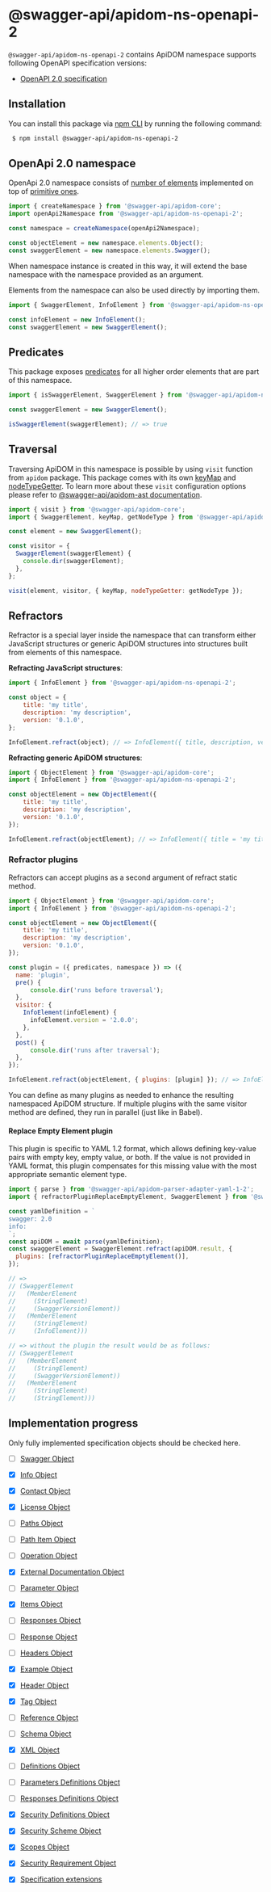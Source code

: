 # @swagger-api/apidom-ns-openapi-2

`@swagger-api/apidom-ns-openapi-2` contains ApiDOM namespace supports following OpenAPI specification versions:

- [OpenAPI 2.0 specification](https://github.com/OAI/OpenAPI-Specification/blob/main/versions/2.0.md)

## Installation

You can install this package via [npm CLI](https://docs.npmjs.com/cli) by running the following command:

```sh
 $ npm install @swagger-api/apidom-ns-openapi-2
```

## OpenApi 2.0 namespace

OpenApi 2.0 namespace consists of [number of elements](https://github.com/swagger-api/apidom/tree/main/packages/apidom-ns-openapi-2/src/elements) implemented on top
of [primitive ones](https://github.com/refractproject/minim/tree/master/lib/primitives).

```js
import { createNamespace } from '@swagger-api/apidom-core';
import openApi2Namespace from '@swagger-api/apidom-ns-openapi-2';

const namespace = createNamespace(openApi2Namespace);

const objectElement = new namespace.elements.Object();
const swaggerElement = new namespace.elements.Swagger();
```

When namespace instance is created in this way, it will extend the base namespace
with the namespace provided as an argument.

Elements from the namespace can also be used directly by importing them.

```js
import { SwaggerElement, InfoElement } from '@swagger-api/apidom-ns-openapi-2';

const infoElement = new InfoElement();
const swaggerElement = new SwaggerElement();
```

## Predicates

This package exposes [predicates](https://github.com/swagger-api/apidom/blob/main/packages/apidom-ns-openapi-2/src/predicates.ts)
for all higher order elements that are part of this namespace.

```js
import { isSwaggerElement, SwaggerElement } from '@swagger-api/apidom-ns-openapi-2';

const swaggerElement = new SwaggerElement();

isSwaggerElement(swaggerElement); // => true
```

## Traversal

Traversing ApiDOM in this namespace is possible by using `visit` function from `apidom` package.
This package comes with its own [keyMap](https://github.com/swagger-api/apidom/blob/main/packages/apidom-ns-openapi-2/src/traversal/visitor.ts#L11) and [nodeTypeGetter](https://github.com/swagger-api/apidom/blob/main/packages/apidom-ns-openapi-2/src/traversal/visitor.ts#L4).
To learn more about these `visit` configuration options please refer to [@swagger-api/apidom-ast documentation](https://github.com/swagger-api/apidom/blob/main/packages/apidom-ast/README.md#visit).

```js
import { visit } from '@swagger-api/apidom-core';
import { SwaggerElement, keyMap, getNodeType } from '@swagger-api/apidom-ns-openapi-2';

const element = new SwaggerElement();

const visitor = {
  SwaggerElement(swaggerElement) {
    console.dir(swaggerElement);
  },
};

visit(element, visitor, { keyMap, nodeTypeGetter: getNodeType });
```

## Refractors

Refractor is a special layer inside the namespace that can transform either JavaScript structures
or generic ApiDOM structures into structures built from elements of this namespace.

**Refracting JavaScript structures**:

```js
import { InfoElement } from '@swagger-api/apidom-ns-openapi-2';

const object = {
    title: 'my title',
    description: 'my description',
    version: '0.1.0',
};

InfoElement.refract(object); // => InfoElement({ title, description, version })
```

**Refracting generic ApiDOM structures**:

```js
import { ObjectElement } from '@swagger-api/apidom-core';
import { InfoElement } from '@swagger-api/apidom-ns-openapi-2';

const objectElement = new ObjectElement({
    title: 'my title',
    description: 'my description',
    version: '0.1.0',
});

InfoElement.refract(objectElement); // => InfoElement({ title = 'my title', description = 'my description', version = '0.1.0' })
```

### Refractor plugins

Refractors can accept plugins as a second argument of refract static method.

```js
import { ObjectElement } from '@swagger-api/apidom-core';
import { InfoElement } from '@swagger-api/apidom-ns-openapi-2';

const objectElement = new ObjectElement({
    title: 'my title',
    description: 'my description',
    version: '0.1.0',
});

const plugin = ({ predicates, namespace }) => ({
  name: 'plugin',
  pre() {
      console.dir('runs before traversal');
  },
  visitor: {
    InfoElement(infoElement) {
      infoElement.version = '2.0.0';
    },
  },
  post() {
      console.dir('runs after traversal');
  },
});

InfoElement.refract(objectElement, { plugins: [plugin] }); // => InfoElement({ title = 'my title', description = 'my description', version = '2.0.0' })
```

You can define as many plugins as needed to enhance the resulting namespaced ApiDOM structure.
If multiple plugins with the same visitor method are defined, they run in parallel (just like in Babel).

#### Replace Empty Element plugin

This plugin is specific to YAML 1.2 format, which allows defining key-value pairs with empty key,
empty value, or both. If the value is not provided in YAML format, this plugin compensates for
this missing value with the most appropriate semantic element type.

```js
import { parse } from '@swagger-api/apidom-parser-adapter-yaml-1-2';
import { refractorPluginReplaceEmptyElement, SwaggerElement } from '@swagger-api/apidom-ns-openapi-2';

const yamlDefinition = `
swagger: 2.0
info:
`;
const apiDOM = await parse(yamlDefinition);
const swaggerElement = SwaggerElement.refract(apiDOM.result, {
  plugins: [refractorPluginReplaceEmptyElement()],
});

// =>
// (SwaggerElement
//   (MemberElement
//     (StringElement)
//     (SwaggerVersionElement))
//   (MemberElement
//     (StringElement)
//     (InfoElement)))

// => without the plugin the result would be as follows:
// (SwaggerElement
//   (MemberElement
//     (StringElement)
//     (SwaggerVersionElement))
//   (MemberElement
//     (StringElement)
//     (StringElement)))
```

## Implementation progress

Only fully implemented specification objects should be checked here.

- [ ] [Swagger Object](https://github.com/OAI/OpenAPI-Specification/blob/main/versions/2.0.md#user-content-swagger-object)
- [x] [Info Object](https://github.com/OAI/OpenAPI-Specification/blob/main/versions/2.0.md#user-content-info-object)
- [x] [Contact Object](https://github.com/OAI/OpenAPI-Specification/blob/main/versions/2.0.md#user-content-contact-object)
- [x] [License Object](https://github.com/OAI/OpenAPI-Specification/blob/main/versions/2.0.md#user-content-license-object)
- [ ] [Paths Object](https://github.com/OAI/OpenAPI-Specification/blob/main/versions/2.0.md#user-content-paths-object)
- [ ] [Path Item Object](https://github.com/OAI/OpenAPI-Specification/blob/main/versions/2.0.md#user-content-path-item-object)
- [ ] [Operation Object](https://github.com/OAI/OpenAPI-Specification/blob/main/versions/2.0.md#user-content-operation-object)
- [x] [External Documentation Object](https://github.com/OAI/OpenAPI-Specification/blob/main/versions/2.0.md#user-content-external-documentation-object)
- [ ] [Parameter Object](https://github.com/OAI/OpenAPI-Specification/blob/main/versions/2.0.md#user-content-parameter-object)
- [x] [Items Object](https://github.com/OAI/OpenAPI-Specification/blob/main/versions/2.0.md#user-content-items-object)
- [ ] [Responses Object](https://github.com/OAI/OpenAPI-Specification/blob/main/versions/2.0.md#user-content-responses-object)
- [ ] [Response Object](https://github.com/OAI/OpenAPI-Specification/blob/main/versions/2.0.md#user-content-response-object)
- [ ] [Headers Object](https://github.com/OAI/OpenAPI-Specification/blob/main/versions/2.0.md#user-content-headers-object)
- [x] [Example Object](https://github.com/OAI/OpenAPI-Specification/blob/main/versions/2.0.md#user-content-example-object)
- [x] [Header Object](https://github.com/OAI/OpenAPI-Specification/blob/main/versions/2.0.md#user-content-header-object)
- [x] [Tag Object](https://github.com/OAI/OpenAPI-Specification/blob/main/versions/2.0.md#user-content-tag-object)
- [ ] [Reference Object](https://github.com/OAI/OpenAPI-Specification/blob/main/versions/2.0.md#user-content-reference-object)
- [ ] [Schema Object](https://github.com/OAI/OpenAPI-Specification/blob/main/versions/2.0.md#user-content-schema-object)
- [x] [XML Object](https://github.com/OAI/OpenAPI-Specification/blob/main/versions/2.0.md#user-content-xml-object)
- [ ] [Definitions Object](https://github.com/OAI/OpenAPI-Specification/blob/main/versions/2.0.md#user-content-definitions-object)
- [ ] [Parameters Definitions Object](https://github.com/OAI/OpenAPI-Specification/blob/main/versions/2.0.md#user-content-paramters-definitions-object)
- [ ] [Responses Definitions Object](https://github.com/OAI/OpenAPI-Specification/blob/main/versions/2.0.md#user-content-responses-definitions-object)
- [x] [Security Definitions Object](https://github.com/OAI/OpenAPI-Specification/blob/main/versions/2.0.md#user-content-security-definitions-object)
- [x] [Security Scheme Object](https://github.com/OAI/OpenAPI-Specification/blob/main/versions/2.0.md#user-content-security-scheme-object)
- [x] [Scopes Object](https://github.com/OAI/OpenAPI-Specification/blob/main/versions/2.0.md#user-content-scopes-object)
- [x] [Security Requirement Object](https://github.com/OAI/OpenAPI-Specification/blob/main/versions/2.0.md#user-content-security-requirement-object)
- [x] [Specification extensions](https://github.com/OAI/OpenAPI-Specification/blob/main/versions/2.0.md#user-content-specification-extensions)

